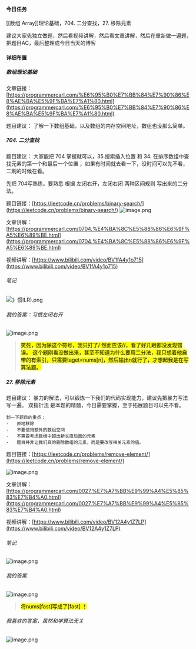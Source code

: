 

#### 今日任务

[[数组 Array]]理论基础，704. 二分查找，27. 移除元素

建议大家先独立做题，然后看视频讲解，然后看文章讲解，然后在重新做一遍题，把题目AC，最后整理成今日当天的博客

#### 详细布置

##### 数组理论基础

文章链接：[https://programmercarl.com/%E6%95%B0%E7%BB%84%E7%90%86%E8%AE%BA%E5%9F%BA%E7%A1%80.html](https://programmercarl.com/%E6%95%B0%E7%BB%84%E7%90%86%E8%AE%BA%E5%9F%BA%E7%A1%80.html)

题目建议： 了解一下数组基础，以及数组的内存空间地址，数组也没那么简单。

##### 704. 二分查找

题目建议： 大家能把 704 掌握就可以，35.搜索插入位置 和 34. 在排序数组中查找元素的第一个和最后一个位置 ，如果有时间就去看一下，没时间可以先不看，二刷的时候在看。

先把 704写熟练，要熟悉 根据 左闭右开，左闭右闭 两种区间规则 写出来的二分法。

题目链接：[https://leetcode.cn/problems/binary-search/](https://leetcode.cn/problems/binary-search/)
![image.png](https://1adam-1213-1313192542.cos.ap-shanghai.myqcloud.com/pic/202212272215669.png)

文章讲解：[https://programmercarl.com/0704.%E4%BA%8C%E5%88%86%E6%9F%A5%E6%89%BE.html](https://programmercarl.com/0704.%E4%BA%8C%E5%88%86%E6%9F%A5%E6%89%BE.html)

视频讲解：[https://www.bilibili.com/video/BV1fA4y1o715](https://www.bilibili.com/video/BV1fA4y1o715)
###### 笔记

![》惯ILR).png](https://1adam-1213-1313192542.cos.ap-shanghai.myqcloud.com/pic/202212272224219.png)


###### 我的答案：习惯左闭右开

![image.png](https://1adam-1213-1313192542.cos.ap-shanghai.myqcloud.com/pic/202212272216534.png)
> <mark>笑死，因为除这个符号，我只打了/ 然而应该//，看了好几眼都没发现错误。
这个题刚看没做出来，甚至不知道为什么要用二分法，我只想着他自带的有索引，只需要taget=nums[n]，然后输出n就行了，才想起我是在写算法题。</mark>

##### 27. 移除元素

题目建议： 暴力的解法，可以锻炼一下我们的代码实现能力，建议先把暴力写法写一遍。 双指针法 是本题的精髓，今日需要掌握，至于拓展题目可以先不看。

```
划一下题目的重点：
-   原地移除
-   不要使用额外的数组空间
-   不需要考虑数组中超出新长度后面的元素
-   题目并非让我们真的删除数组的元素，而是要改写相关元素的值。
```
题目链接：[https://leetcode.cn/problems/remove-element/](https://leetcode.cn/problems/remove-element/)


![image.png](https://1adam-1213-1313192542.cos.ap-shanghai.myqcloud.com/pic/202212281251942.png)

文章讲解：[https://programmercarl.com/0027.%E7%A7%BB%E9%99%A4%E5%85%83%E7%B4%A0.html](https://programmercarl.com/0027.%E7%A7%BB%E9%99%A4%E5%85%83%E7%B4%A0.html)

视频讲解：[https://www.bilibili.com/video/BV12A4y1Z7LP](https://www.bilibili.com/video/BV12A4y1Z7LP)
###### 笔记
![image.png](https://1adam-1213-1313192542.cos.ap-shanghai.myqcloud.com/pic/202212281426166.png)
###### 我的答案

![image.png](https://1adam-1213-1313192542.cos.ap-shanghai.myqcloud.com/pic/202212281040494.png)
> <mark>将nums[fast]写成了[fast] ！</mark>

###### 我喜欢的答案，虽然和学算法无关

![image.png](https://1adam-1213-1313192542.cos.ap-shanghai.myqcloud.com/pic/202212281423785.png)



